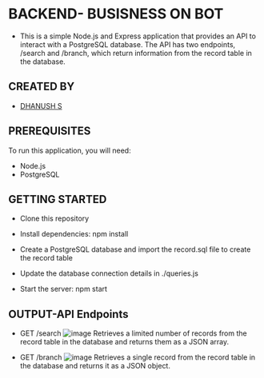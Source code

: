 
# BACKEND- BUSISNESS ON BOT
- This is a simple Node.js and Express application that provides an API to interact with a PostgreSQL database. The API has two endpoints, /search and /branch, which return information from the record table in the database.

## CREATED BY

- [DHANUSH S](https://www.linkedin.com/in/dhanush-s-47b499240)

## PREREQUISITES
To run this application, you will need:
- Node.js
- PostgreSQL
## GETTING STARTED

- Clone this repository

- Install dependencies: npm install

- Create a PostgreSQL database and import the record.sql file to create the record table

- Update the database connection details in ./queries.js

- Start the server: npm start

## OUTPUT-API Endpoints

- GET /search
![image](https://user-images.githubusercontent.com/115776634/221865994-98a117cc-40e2-4e51-b975-8daac0db1bf0.png)
Retrieves a limited number of records from the record table in the database and returns them as a JSON array.

- GET /branch
![image](https://user-images.githubusercontent.com/115776634/221865863-d3d85540-4bb0-424d-8c26-61ace0f710fb.png)
Retrieves a single record from the record table in the database and returns it as a JSON object.
